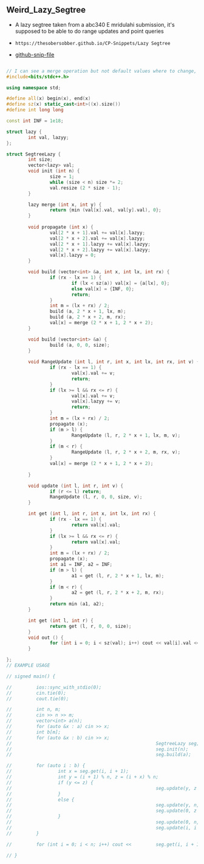 
## Weird_Lazy_Segtree

- A lazy segtree taken from a abc340 E mridulahi submission, it's supposed to be able to do range updates and point queries
- ```
  https://thesobersobber.github.io/CP-Snippets/Lazy Segtree
  ```
- [github-snip-file](https://github.com/theSoberSobber/CP-Snippets/blob/main/snippets.json#L597)

```cpp

// I can see a merge operation but not default values where to change, see build for more, change epsilon to something suitable for your operation like INF for min etc.
#include<bits/stdc++.h>

using namespace std;

#define all(x) begin(x), end(x)
#define sz(x) static_cast<int>((x).size())
#define int long long

const int INF = 1e18;

struct lazy {
        int val, lazyy;
};

struct SegtreeLazy {
        int size;
        vector<lazy> val;
        void init (int n) {
                size = 1;
                while (size < n) size *= 2;
                val.resize (2 * size - 1);
        }

        lazy merge (int x, int y) {
                return {min (val[x].val, val[y].val), 0};
        }        
        
        void propagate (int x) {
                val[2 * x + 1].val += val[x].lazyy;
                val[2 * x + 2].val += val[x].lazyy;
                val[2 * x + 1].lazyy += val[x].lazyy;
                val[2 * x + 2].lazyy += val[x].lazyy;
                val[x].lazyy = 0;
        }

        void build (vector<int> &a, int x, int lx, int rx) {
                if (rx - lx == 1) {
                        if (lx < sz(a)) val[x] = {a[lx], 0};
                        else val[x] = {INF, 0};
                        return;
                }
                int m = (lx + rx) / 2;
                build (a, 2 * x + 1, lx, m);
                build (a, 2 * x + 2, m, rx);
                val[x] = merge (2 * x + 1, 2 * x + 2);
        }

        void build (vector<int> &a) {
                build (a, 0, 0, size);
        }
        
        void RangeUpdate (int l, int r, int x, int lx, int rx, int v) {
                if (rx - lx == 1) {
                        val[x].val += v;
                        return;
                }
                if (lx >= l && rx <= r) {
                        val[x].val += v;
                        val[x].lazyy += v;
                        return;
                }
                int m = (lx + rx) / 2;
                propagate (x);
                if (m > l) {
                        RangeUpdate (l, r, 2 * x + 1, lx, m, v);
                }
                if (m < r) {
                        RangeUpdate (l, r, 2 * x + 2, m, rx, v);
                }
                val[x] = merge (2 * x + 1, 2 * x + 2);
                
        }

        void update (int l, int r, int v) {
                if (r <= l) return;
                RangeUpdate (l, r, 0, 0, size, v);
        }

        int get (int l, int r, int x, int lx, int rx) {
                if (rx - lx == 1) {
                        return val[x].val;
                }
                if (lx >= l && rx <= r) {
                        return val[x].val;
                }
                int m = (lx + rx) / 2;
                propagate (x);
                int a1 = INF, a2 = INF;
                if (m > l) {
                        a1 = get (l, r, 2 * x + 1, lx, m);
                }
                if (m < r) {
                        a2 = get (l, r, 2 * x + 2, m, rx);
                }
                return min (a1, a2);                
        }

        int get (int l, int r) {
                return get (l, r, 0, 0, size);
        }
        void out () {                
                for (int i = 0; i < sz(val); i++) cout << val[i].val << " " << val[i].lazyy << "  ";
        }

};
// EXAMPLE USAGE

// signed main() {

//         ios::sync_with_stdio(0);
//         cin.tie(0);
//         cout.tie(0);

//         int n, m;
//         cin >> n >> m;
//         vector<int> a(n);
//         for (auto &x : a) cin >> x;
//         int b[m];
//         for (auto &x : b) cin >> x;
//                                                     SegtreeLazy seg;
//                                                     seg.init(n);
//                                                     seg.build(a);  

//         for (auto i : b) {
//                 int x = seg.get(i, i + 1);
//                 int y = (i + 1) % n, z = (i + x) % n;
//                 if (y <= z) {
//                                                     seg.update(y, z + 1, 1);
//                 }
//                 else {
//                                                     seg.update(y, n, 1);
//                                                     seg.update(0, z + 1, 1);
//                 }
//                                                     seg.update(0, n, (x - 1) / n);
//                                                     seg.update(i, i + 1, -x);
//         }      

//         for (int i = 0; i < n; i++) cout <<         seg.get(i, i + 1) << " ";
        
// }

```
